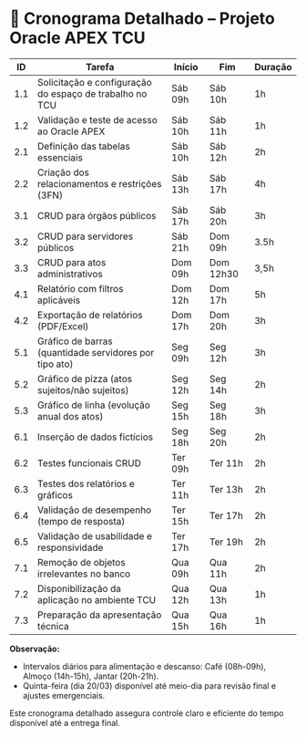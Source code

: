 # 📅 Cronograma Detalhado – Projeto Oracle APEX TCU

| ID | Tarefa | Início | Fim | Duração |
|----|--------|--------|-----|---------|
| 1.1 | Solicitação e configuração do espaço de trabalho no TCU | Sáb 09h | Sáb 10h | 1h |
| 1.2 | Validação e teste de acesso ao Oracle APEX | Sáb 10h | Sáb 11h | 1h |
| 2.1 | Definição das tabelas essenciais | Sáb 10h | Sáb 12h | 2h |
| 2.2 | Criação dos relacionamentos e restrições (3FN) | Sáb 13h | Sáb 17h | 4h |
| 3.1 | CRUD para órgãos públicos | Sáb 17h | Sáb 20h | 3h |
| 3.2 | CRUD para servidores públicos | Sáb 21h | Dom 09h | 3.5h |
| 3.3 | CRUD para atos administrativos | Dom 09h | Dom 12h30 | 3,5h |
| 4.1 | Relatório com filtros aplicáveis | Dom 12h | Dom 17h | 5h |
| 4.2 | Exportação de relatórios (PDF/Excel) | Dom 17h | Dom 20h | 3h |
| 5.1 | Gráfico de barras (quantidade servidores por tipo ato) | Seg 09h | Seg 12h | 3h |
| 5.2 | Gráfico de pizza (atos sujeitos/não sujeitos) | Seg 12h | Seg 14h | 2h |
| 5.3 | Gráfico de linha (evolução anual dos atos) | Seg 15h | Seg 18h | 3h |
| 6.1 | Inserção de dados fictícios | Seg 18h | Seg 20h | 2h |
| 6.2 | Testes funcionais CRUD | Ter 09h | Ter 11h | 2h |
| 6.3 | Testes dos relatórios e gráficos | Ter 11h | Ter 13h | 2h |
| 6.4 | Validação de desempenho (tempo de resposta) | Ter 15h | Ter 17h | 2h |
| 6.5 | Validação de usabilidade e responsividade | Ter 17h | Ter 19h | 2h |
| 7.1 | Remoção de objetos irrelevantes no banco | Qua 09h | Qua 11h | 2h |
| 7.2 | Disponibilização da aplicação no ambiente TCU | Qua 12h | Qua 13h | 1h |
| 7.3 | Preparação da apresentação técnica | Qua 15h | Qua 16h | 1h |

**Observação:**  
- Intervalos diários para alimentação e descanso: Café (08h-09h), Almoço (14h-15h), Jantar (20h-21h).  
- Quinta-feira (dia 20/03) disponível até meio-dia para revisão final e ajustes emergenciais.

Este cronograma detalhado assegura controle claro e eficiente do tempo disponível até a entrega final.

